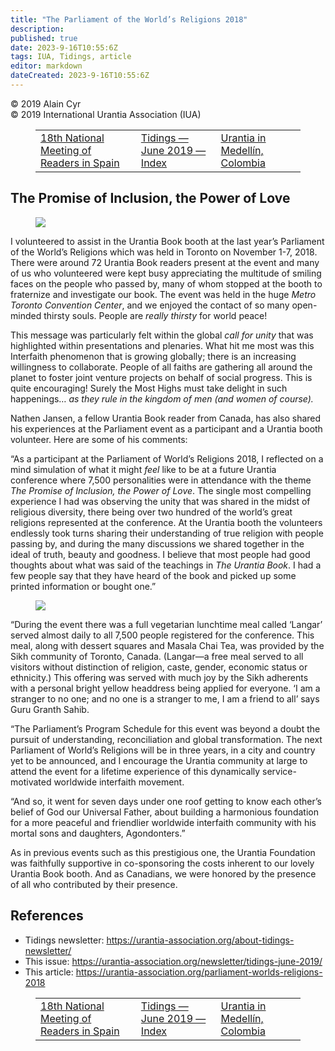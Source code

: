 ```yaml
---
title: "The Parliament of the World’s Religions 2018"
description: 
published: true
date: 2023-9-16T10:55:6Z
tags: IUA, Tidings, article
editor: markdown
dateCreated: 2023-9-16T10:55:6Z
---
```


<p class="v-card v-sheet theme--light gray lighten-3 px-2">© 2019 Alain Cyr<br>© 2019 International Urantia Association (IUA)</p>
<figure class="table chapter-navigator">
  <table>
    <tbody>
      <tr>
        <td>
        <a href="/en/article/Olga_Lopez/18th_national_spain">
          <span class="mdi mdi-arrow-left-drop-circle"></span><span class="pl-2">18th National Meeting of Readers in Spain</span>
        </a>
        </td>
        <td>
        <a href="/en/index/articles_iua_tidings#tidings-june-2019">
          <span class="mdi mdi-book-open-variant"></span><span class="pl-2">Tidings — June 2019 — Index</span>
        </a>
        </td>
        <td>
        <a href="/en/article/Tamila_Ragimova/urantia_medellin_colombia">
          <span class="pr-2">Urantia in Medellín, Colombia</span><span class="mdi mdi-arrow-right-drop-circle"></span>
        </a>
        </td>
      </tr>
    </tbody>
  </table>
</figure>


## The Promise of Inclusion, the Power of Love

<figure id="Figure_1" class="image urantiapedia image-style-align-left">
<img src="/image/article/IUA_Tidings/PWR-2018-Logo.jpg">
</figure>

I volunteered to assist in the Urantia Book booth at the last year’s Parliament of the World’s Religions which was held in Toronto on November 1-7, 2018. There were around 72 Urantia Book readers present at the event and many of us who volunteered were kept busy appreciating the multitude of smiling faces on the people who passed by, many of whom stopped at the booth to fraternize and investigate our book. The event was held in the huge _Metro Toronto Convention Center_, and we enjoyed the contact of so many open-minded thirsty souls. People are _really thirsty_ for world peace!

This message was particularly felt within the global _call for unity_ that was highlighted within presentations and plenaries. What hit me most was this Interfaith phenomenon that is growing globally; there is an increasing willingness to collaborate. People of all faiths are gathering all around the planet to foster joint venture projects on behalf of social progress. This is quite encouraging! Surely the Most Highs must take delight in such happenings… _as they rule in the kingdom of men (and women of course)._

Nathen Jansen, a fellow Urantia Book reader from Canada, has also shared his experiences at the Parliament event as a participant and a Urantia booth volunteer. Here are some of his comments:

“As a participant at the Parliament of World’s Religions 2018, I reflected on a mind simulation of what it might _feel_ like to be at a future Urantia conference where 7,500 personalities were in attendance with the theme _The Promise of Inclusion, the Power of Love_. The single most compelling experience I had was observing the unity that was shared in the midst of religious diversity, there being over two hundred of the world’s great religions represented at the conference. At the Urantia booth the volunteers endlessly took turns sharing their understanding of true religion with people passing by, and during the many discussions we shared together in the ideal of truth, beauty and goodness. I believe that most people had good thoughts about what was said of the teachings in _The Urantia Book_. I had a few people say that they have heard of the book and picked up some printed information or bought one.”
<br style="clear:both;"/>

<figure id="Figure_2" class="image urantiapedia">
<img src="/image/article/IUA_Tidings/PWR-2018-1-706x397.jpg">
</figure>

“During the event there was a full vegetarian lunchtime meal called ‘Langar’ served almost daily to all 7,500 people registered for the conference. This meal, along with dessert squares and Masala Chai Tea, was provided by the Sikh community of Toronto, Canada. (Langar—a free meal served to all visitors without distinction of religion, caste, gender, economic status or ethnicity.) This offering was served with much joy by the Sikh adherents with a personal bright yellow headdress being applied for everyone. ‘I am a stranger to no one; and no one is a stranger to me, I am a friend to all’ says Guru Granth Sahib.

“The Parliament’s Program Schedule for this event was beyond a doubt the pursuit of understanding, reconciliation and global transformation. The next Parliament of World’s Religions will be in three years, in a city and country yet to be announced, and I encourage the Urantia community at large to attend the event for a lifetime experience of this dynamically service-motivated worldwide interfaith movement.

“And so, it went for seven days under one roof getting to know each other’s belief of God our Universal Father, about building a harmonious foundation for a more peaceful and friendlier worldwide interfaith community with his mortal sons and daughters, Agondonters.”

As in previous events such as this prestigious one, the Urantia Foundation was faithfully supportive in co-sponsoring the costs inherent to our lovely Urantia Book booth. And as Canadians, we were honored by the presence of all who contributed by their presence.

## References

- Tidings newsletter: https://urantia-association.org/about-tidings-newsletter/
- This issue: https://urantia-association.org/newsletter/tidings-june-2019/
- This article: https://urantia-association.org/parliament-worlds-religions-2018

<figure class="table chapter-navigator">
  <table>
    <tbody>
      <tr>
        <td>
        <a href="/en/article/Olga_Lopez/18th_national_spain">
          <span class="mdi mdi-arrow-left-drop-circle"></span><span class="pl-2">18th National Meeting of Readers in Spain</span>
        </a>
        </td>
        <td>
        <a href="/en/index/articles_iua_tidings#tidings-june-2019">
          <span class="mdi mdi-book-open-variant"></span><span class="pl-2">Tidings — June 2019 — Index</span>
        </a>
        </td>
        <td>
        <a href="/en/article/Tamila_Ragimova/urantia_medellin_colombia">
          <span class="pr-2">Urantia in Medellín, Colombia</span><span class="mdi mdi-arrow-right-drop-circle"></span>
        </a>
        </td>
      </tr>
    </tbody>
  </table>
</figure>
